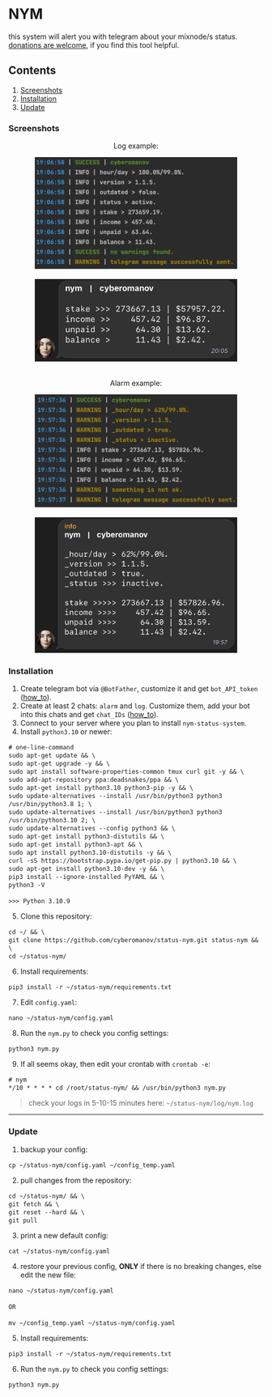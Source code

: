 # NYM

this system will alert you with telegram about your mixnode/s status.<br>
[donations are welcome](https://cyberomanov.tech/WTF_donate), if you find this tool helpful.

## Contents
1. [Screenshots](https://github.com/cyberomanov/status-ping#screenshots)
2. [Installation](https://github.com/cyberomanov/status-ping#installation)
3. [Update](https://github.com/cyberomanov/status-ping#update)

### Screenshots

<p align="center">Log example:</p>
<p align="center">
<img width="400" alt="image" src="./assets/terminal_log.png">
<br> <br>
<img width="400" alt="image" src="./assets/telegram_log.png">
<br> <br>
</p>

<p align="center">Alarm example:</p>
<p align="center">
<img width="400" alt="image" src="./assets/terminal_alarm.png">
<br> <br>
<img width="400" alt="image" src="./assets/telegram_alarm.png">
</p>

### Installation

1. Create telegram bot via `@BotFather`, customize it and get `bot_API_token` ([how_to](https://www.siteguarding.com/en/how-to-get-telegram-bot-api-token)).
2. Create at least 2 chats: `alarm` and `log`. Customize them, add your bot into this chats and get `chat_IDs` ([how_to](https://stackoverflow.com/questions/32423837/telegram-bot-how-to-get-a-group-chat-id)).
3. Connect to your server where you plan to install `nym-status-system`.
4. Install `python3.10` or newer:
```
# one-line-command
sudo apt-get update && \
sudo apt-get upgrade -y && \
sudo apt install software-properties-common tmux curl git -y && \
sudo add-apt-repository ppa:deadsnakes/ppa && \
sudo apt-get install python3.10 python3-pip -y && \
sudo update-alternatives --install /usr/bin/python3 python3 /usr/bin/python3.8 1; \
sudo update-alternatives --install /usr/bin/python3 python3 /usr/bin/python3.10 2; \
sudo update-alternatives --config python3 && \
sudo apt-get install python3-distutils && \
sudo apt-get install python3-apt && \
sudo apt install python3.10-distutils -y && \
curl -sS https://bootstrap.pypa.io/get-pip.py | python3.10 && \
sudo apt-get install python3.10-dev -y && \
pip3 install --ignore-installed PyYAML && \
python3 -V

>>> Python 3.10.9
```
5. Clone this repository:
```
cd ~/ && \
git clone https://github.com/cyberomanov/status-nym.git status-nym && \
cd ~/status-nym/
```
6. Install requirements:
```
pip3 install -r ~/status-nym/requirements.txt
```
7. Edit `config.yaml`:
```
nano ~/status-nym/config.yaml
```
8. Run the `nym.py` to check you config settings:
```
python3 nym.py
```
9. If all seems okay, then edit your crontab with `crontab -e`:
```
# nym
*/10 * * * * cd /root/status-nym/ && /usr/bin/python3 nym.py
```
> check your logs in 5-10-15 minutes here: `~/status-nym/log/nym.log`
---------
### Update

1. backup your config:
```
cp ~/status-nym/config.yaml ~/config_temp.yaml
```
2. pull changes from the repository:
```
cd ~/status-nym/ && \
git fetch && \
git reset --hard && \
git pull
```
3. print a new default config:
```
cat ~/status-nym/config.yaml
```
4. restore your previous config, **ONLY** if there is no breaking changes, else edit the new file:
```
nano ~/status-nym/config.yaml

OR

mv ~/config_temp.yaml ~/status-nym/config.yaml
```
5. Install requirements:
```
pip3 install -r ~/status-nym/requirements.txt
```
6. Run the `nym.py` to check you config settings:
```
python3 nym.py
```
